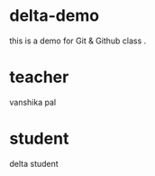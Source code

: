 # delta-demo
this is a demo for Git &amp; Github class .
# teacher
vanshika pal

# student 
delta student 